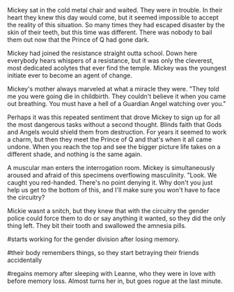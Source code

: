 Mickey sat in the cold metal chair and waited. They were in trouble. In
their heart they knew this day would come, but it seemed impossible to
accept the reality of this situation. So many times they had escaped
disaster by the skin of their teeth, but this time was different. There
was nobody to bail them out now that the Prince of Q had gone dark.

Mickey had joined the resistance straight outta school. Down here
everybody hears whispers of a resistance, but it was only the cleverest,
most dedicated acolytes that ever find the temple. Mickey was the
youngest initiate ever to become an agent of change.

Mickey\'s mother always marveled at what a miracle they were. "They told
me you were going die in childbirth. They couldn\'t believe it when you
came out breathing. You must have a hell of a Guardian Angel watching
over you."

Perhaps it was this repeated sentiment that drove Mickey to sign up for
all the most dangerous tasks without a second thought. Blinds faith that
Gods and Angels would shield them from destruction. For years it seemed
to work a charm, but then they meet the Prince of Q and that\'s when it
all came undone. When you reach the top and see the bigger picture life
takes on a different shade, and nothing is the same again.

A muscular man enters the interrogation room. Mickey is simultaneously
aroused and afraid of this specimens overflowing masculinity. "Look. We
caught you red-handed. There\'s no point denying it. Why don\'t you just
help us get to the bottom of this, and I\'ll make sure you won\'t have
to face the circuitry?

Mickie wasnt a snitch, but they knew that with the circuitry the gender
police could force them to do or say anything it wanted, so they did the
only thing left. They bit their tooth and swallowed the amnesia pills.

#starts working for the gender division after losing memory.

#their body remembers things, so they start betraying their friends
accidentally

#regains memory after sleeping with Leanne, who they were in love with
before memory loss. Almost turns her in, but goes rogue at the last
minute.
